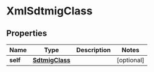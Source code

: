 
# XmlSdtmigClass

## Properties
| Name | Type | Description | Notes |
| ------------ | ------------- | ------------- | ------------- |
| **self** | [**SdtmigClass**](SdtmigClass.md) |  |  [optional] |



